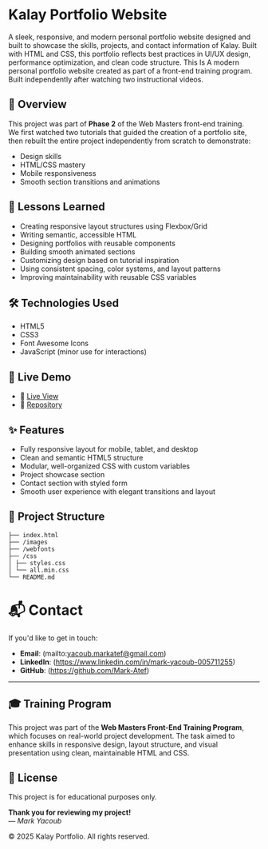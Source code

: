 # Kalay Portfolio Website

A sleek, responsive, and modern personal portfolio website designed and built to showcase the skills, projects, and contact information of Kalay. Built with HTML and CSS, this portfolio reflects best practices in UI/UX design, performance optimization, and clean code structure.
This Is A modern personal portfolio website created as part of a front-end training program. Built independently after watching two instructional videos.

## 📌 Overview

This project was part of **Phase 2** of the Web Masters front-end training.  
We first watched two tutorials that guided the creation of a portfolio site, then rebuilt the entire project independently from scratch to demonstrate:

- Design skills
- HTML/CSS mastery
- Mobile responsiveness
- Smooth section transitions and animations

## 🧠 Lessons Learned

- Creating responsive layout structures using Flexbox/Grid  
- Writing semantic, accessible HTML  
- Designing portfolios with reusable components  
- Building smooth animated sections  
- Customizing design based on tutorial inspiration 
- Using consistent spacing, color systems, and layout patterns  
- Improving maintainability with reusable CSS variables  


## 🛠️ Technologies Used

- HTML5  
- CSS3
-  Font Awesome Icons 
- JavaScript (minor use for interactions)


## 🚀 Live Demo

- 🔗 [Live View](https://mark-atef.github.io/Kalay-Portfolio/)
- 🧾 [Repository](https://github.com/Mark-Atef/Kalay-Portfolio)

## ✨ Features

- Fully responsive layout for mobile, tablet, and desktop  
- Clean and semantic HTML5 structure  
- Modular, well-organized CSS with custom variables  
- Project showcase section  
- Contact section with styled form  
- Smooth user experience with elegant transitions and layout  

## 📁 Project Structure

```
├── index.html
├── /images
├── /webfonts
├── /css
│ ├── styles.css
│ └── all.min.css
└── README.md
``` 

# 📬 Contact

If you'd like to get in touch:

- **Email**: (mailto:yacoub.markatef@gmail.com)  
- **LinkedIn**: (https://www.linkedin.com/in/mark-yacoub-005711255)  
- **GitHub**: (https://github.com/Mark-Atef)  

---

## 🎓 Training Program

This project was part of the **Web Masters Front-End Training Program**, which focuses on real-world project development. The task aimed to enhance skills in responsive design, layout structure, and visual presentation using clean, maintainable HTML and CSS.

## 📄 License

This project is for educational purposes only.

**Thank you for reviewing my project!**  
— *Mark Yacoub*

© 2025 Kalay Portfolio. All rights reserved.

